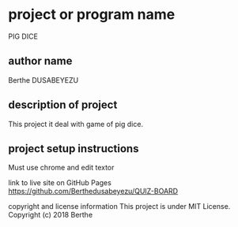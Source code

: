 # project or program name
PIG DICE

## author name
Berthe DUSABEYEZU

## description of project
This project it deal with game of pig dice.

## project setup instructions
Must use chrome and edit textor

link to live site on GitHub Pages
https://github.com/Berthedusabeyezu/QUIZ-BOARD

copyright and license information
This project is under MIT License. Copyright (c) 2018 Berthe   